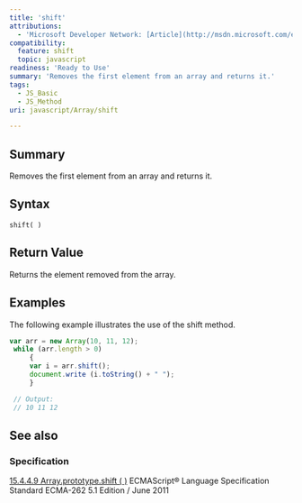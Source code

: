```yaml
---
title: 'shift'
attributions:
  - 'Microsoft Developer Network: [Article](http://msdn.microsoft.com/en-us/library/ie/9e7b4w20(v=vs.94).aspx)'
compatibility:
  feature: shift
  topic: javascript
readiness: 'Ready to Use'
summary: 'Removes the first element from an array and returns it.'
tags:
  - JS_Basic
  - JS_Method
uri: javascript/Array/shift

---
```

## Summary

Removes the first element from an array and returns it.

## Syntax

    shift( )

## Return Value

Returns the element removed from the array.

## Examples

The following example illustrates the use of the shift method.

``` js
var arr = new Array(10, 11, 12);
 while (arr.length > 0)
     {
     var i = arr.shift();
     document.write (i.toString() + " ");
     }

 // Output:
 // 10 11 12
```

## See also

### Specification

[15.4.4.9 Array.prototype.shift ( )](http://www.ecma-international.org/ecma-262/5.1/#sec-15.4.4.9) ECMAScript® Language Specification Standard ECMA-262 5.1 Edition / June 2011

